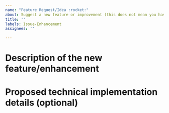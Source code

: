 ```yaml
---
name: "Feature Request/Idea :rocket:"
about: Suggest a new feature or improvement (this does not mean you have to implement it)
title: ''
labels: Issue-Enhancement
assignees: ''

---
```


<!--

The maintainer may close your issue without further explanation or engagement if:
- You delete this entire template and go your own path;
- You file an issue that has many duplicates;
- You file an issue completely blank in the body.

-->

# Description of the new feature/enhancement

<!--
A clear and concise description of what the problem is that the new feature would solve.
Describe why and how a user would use this new functionality (if applicable).
-->

# Proposed technical implementation details (optional)

<!--
A clear and concise description of what you want to happen.
-->
